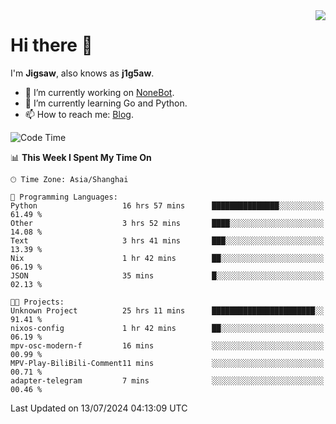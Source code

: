 <a href="#">
  <img align="right" src="https://github-readme-stats.vercel.app/api?username=j1g5awi&count_private=true&show_icons=true&title_color=80070B&text_color=B3B3B3&bg_color=212121&icon_color=80070B" />
</a>

# Hi there 👋

I'm **Jigsaw**, also knows as **j1g5aw**.

- 🔭 I’m currently working on [NoneBot](https://github.com/nonebot).
- 🌱 I’m currently learning Go and Python.
- 📫 How to reach me: [Blog](https://blog.maddestroyer.xyz/).

<!--START_SECTION:waka-->
![Code Time](http://img.shields.io/badge/Code%20Time-1%2C531%20hrs%2029%20mins-blue)

📊 **This Week I Spent My Time On** 

```text
🕑︎ Time Zone: Asia/Shanghai

💬 Programming Languages: 
Python                   16 hrs 57 mins      ███████████████░░░░░░░░░░   61.49 % 
Other                    3 hrs 52 mins       ████░░░░░░░░░░░░░░░░░░░░░   14.08 % 
Text                     3 hrs 41 mins       ███░░░░░░░░░░░░░░░░░░░░░░   13.39 % 
Nix                      1 hr 42 mins        ██░░░░░░░░░░░░░░░░░░░░░░░   06.19 % 
JSON                     35 mins             █░░░░░░░░░░░░░░░░░░░░░░░░   02.13 % 

🐱‍💻 Projects: 
Unknown Project          25 hrs 11 mins      ███████████████████████░░   91.41 % 
nixos-config             1 hr 42 mins        ██░░░░░░░░░░░░░░░░░░░░░░░   06.19 % 
mpv-osc-modern-f         16 mins             ░░░░░░░░░░░░░░░░░░░░░░░░░   00.99 % 
MPV-Play-BiliBili-Comment11 mins             ░░░░░░░░░░░░░░░░░░░░░░░░░   00.71 % 
adapter-telegram         7 mins              ░░░░░░░░░░░░░░░░░░░░░░░░░   00.46 % 
```


 Last Updated on 13/07/2024 04:13:09 UTC
<!--END_SECTION:waka-->
